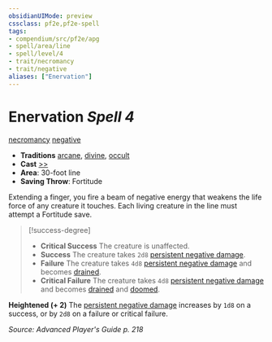 ```yaml
---
obsidianUIMode: preview
cssclass: pf2e,pf2e-spell
tags:
- compendium/src/pf2e/apg
- spell/area/line
- spell/level/4
- trait/necromancy
- trait/negative
aliases: ["Enervation"]
---
```

# Enervation *Spell 4*   
[necromancy](necromancy.md "Necromancy School Trait")  [negative](negative.md "Negative Energy & Element Trait")  

- **Traditions** [arcane](arcane.md "Arcane Tradition Trait"), [divine](divine.md "Divine Tradition Trait"), [occult](occult.md "Occult Tradition Trait")
- **Cast** [>>](chapter-9-playing-the-game.md#Actions "Two-Action") 
- **Area**: 30-foot line
- **Saving Throw**: Fortitude

Extending a finger, you fire a beam of negative energy that weakens the life force of any creature it touches. Each living creature in the line must attempt a Fortitude save.

> [!success-degree] 
> - **Critical Success** The creature is unaffected.
> - **Success** The creature takes `2d8` [persistent negative damage](conditions.md#Persistent%20Damage).
> - **Failure** The creature takes `4d8` [persistent negative damage](conditions.md#Persistent%20Damage) and becomes [drained](conditions.md#Drained).
> - **Critical Failure** The creature takes `4d8` [persistent negative damage](conditions.md#Persistent%20Damage) and becomes [drained](conditions.md#Drained) and [doomed](conditions.md#Doomed).

**Heightened (+ 2)** The [persistent negative damage](conditions.md#Persistent%20Damage) increases by `1d8` on a success, or by `2d8` on a failure or critical failure.

*Source: Advanced Player's Guide p. 218*